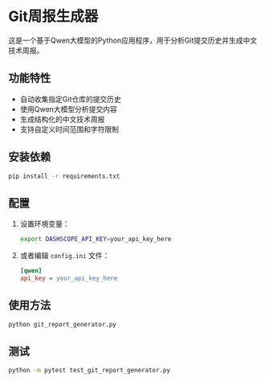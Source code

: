 # Git周报生成器

这是一个基于Qwen大模型的Python应用程序，用于分析Git提交历史并生成中文技术周报。

## 功能特性

- 自动收集指定Git仓库的提交历史
- 使用Qwen大模型分析提交内容
- 生成结构化的中文技术周报
- 支持自定义时间范围和字符限制

## 安装依赖

```bash
pip install -r requirements.txt
```

## 配置

1. 设置环境变量：
   ```bash
   export DASHSCOPE_API_KEY=your_api_key_here
   ```

2. 或者编辑 `config.ini` 文件：
   ```ini
   [qwen]
   api_key = your_api_key_here
   ```

## 使用方法

```bash
python git_report_generator.py
```

## 测试

```bash
python -m pytest test_git_report_generator.py
```